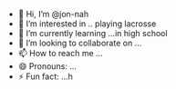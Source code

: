 - 👋 Hi, I’m @jon-nah
- 👀 I’m interested in .. playing lacrosse 
- 🌱 I’m currently learning ...in high school 
- 💞️ I’m looking to collaborate on ...
- 📫 How to reach me ...
- 😄 Pronouns: ...
- ⚡ Fun fact: ...h

<!---
jon-nah/jon-nah is a ✨ special ✨ repository because its `README.md` (this file) appears on your GitHub profile.
You can click the Preview link to take a look at your changes.
--->
